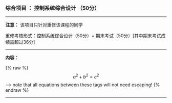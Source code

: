 ### 综合项目 ： 控制系统综合设计 （50分）

---

**注意：** 该项目只针对重修该课程的同学 

重修考核形式：控制系统综合设计（50分）+ 期末考试（50分）[其中期末考试成绩需超过36分]

---
**内容：**

{% raw %}
  $$a^2 + b^2 = c^2$$ --> note that all equations between these tags will not need escaping! 
 {% endraw %}



---

<script type="text/javascript"
src="http://cdn.mathjax.org/mathjax/latest/MathJax.js?config=TeX-AMS-MML_HTMLorMML">
</script>
